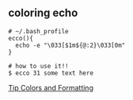 ## coloring echo

``` shell
# ~/.bash_profile
ecco(){
  echo -e "\033[$1m${@:2}\033[0m"
}
```

```shell
# how to use it!!
$ ecco 31 some text here
```

[Tip Colors and Formatting](http://misc.flogisoft.com/bash/tip_colors_and_formatting)
